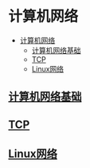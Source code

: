 # 计算机网络

- [计算机网络](#计算机网络)
  - [计算机网络基础](#计算机网络基础)
  - [TCP](#tcp)
  - [Linux网络](#linux网络)

## [计算机网络基础](./basics.md)
## [TCP](./tcp.md)
## [Linux网络](./linux_network.md)
